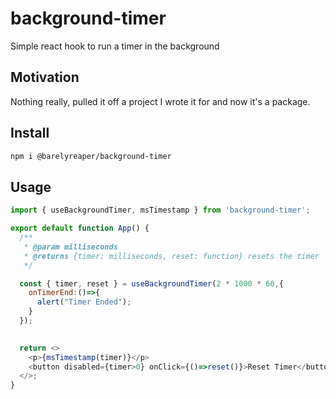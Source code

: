 # background-timer

Simple react hook to run a timer in the background

## Motivation
Nothing really, pulled it off a project I wrote it for and now it's a package.

## Install

```sh
npm i @barelyreaper/background-timer
```

## Usage

```js
import { useBackgroundTimer, msTimestamp } from 'background-timer';

export default function App() {
  /**
   * @param milliseconds
   * @returns {timer: milliseconds, reset: function} resets the timer
   */

  const { timer, reset } = useBackgroundTimer(2 * 1000 * 60,{
    onTimerEnd:()=>{
      alert("Timer Ended");
    }
  });
  

  return <>
    <p>{msTimestamp(timer)}</p>
    <button disabled={timer>0} onClick={()=>reset()}>Reset Timer</button>
  </>;
}
```
